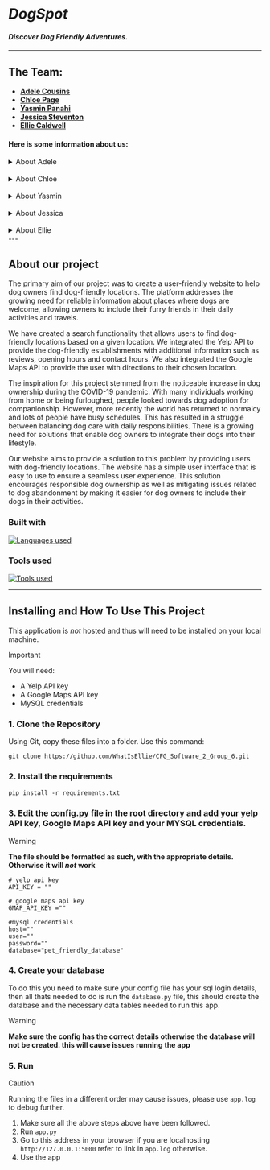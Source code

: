 # *DogSpot*

#### *Discover Dog Friendly Adventures.*

---

## The Team:
* [**Adele Cousins**](https://github.com/adelikinz)
* [**Chloe Page**](https://github.com/ChloeSAPage)
* [**Yasmin Panahi**](https://github.com/YasPan98)
* [**Jessica Steventon**](https://github.com/Jess7000)
* [**Ellie Caldwell**](https://github.com/WhatIsEllie)

#### Here is some information about us:

<details>
<summary>About Adele</summary>
Hello, my name is Adele and im based in Bristol. im a student on the CFG Degree Spring '24 cohort for software engineering.

---

Fact about me:
* I have two gerbils named bean and toast which I adore and spoil way too much.
* I love playing video games, I have a love hate relationship with counterstrike 2 (cs2)
* I also love to read, I prefer reading biographies, but I also enjoy an occasional fantasy novel too

<details>
<summary> My Tech journey </summary>
before joining the CFG Degree Spring course I actually never wrote code before. for years before I was always put off
as I thought it looked complicated. Early December I was encouraged to give it a try and I started by researching
and reading basic guides on python. this then developed a passion and made me look for ways to pursue education further.

</details>
</details>
&nbsp;
<details>
<summary> About Chloe</summary>
Hiya! I'm Chloe.


---

Facts about me:

- I really like birds.
- I enjoy hiking.
- I like playing video games, and have been playing League of Legends for way too long.

<details>
  <summary> My Tech journey </summary>

I did my degree in Microbiology, and during that time I did one coding project. When I graduated and entered the working world, I realised I didn't really enjoy the practical work of a laboratory, so I decided to take up some Python courses which lead me here!


</details>
</details>
&nbsp;
<details>
<summary> About Yasmin</summary>
Hi, I'm Yasmin and I'm a student on the Spring '24 Software CFGdegree Programme.

---

Facts about me:

- I love anything to do with fitness, expecially running and CrossFit
- I did my degree in Chemistry, and used to work as a Chemical Analyst
- I love animals, and I have a Pomeranian called Benji!

<details>
  <summary> My Tech journey </summary>
I work in an ed-tech company and discuss technical concepts everday at work, but never fully knew what they meant. I tried a few of the CFG classes and loved them, so decided to take the plunge and do the CFGdegree to expand my knowledge and help me gain a better understanding of the world of tech!

</details>
</details>
&nbsp;
<details>
<summary> About Jessica</summary>
Hi, my name is Jessica and I'm a student on the CFG Degree specialising in software engineering.


---

Facts about me:

- I love playing and watching sports, especially football.
- I enjoy binging netflix shows and watching new films at the cinema.
- I enjoy trying new restaurants with friends.


<details>
  <summary> My Tech journey </summary>

I studied Accounting & Finance at uni, but after beginning my first full-time job I realised I was interested in taking on more technical work and so I started to teach myself to code. I discovered Code First Girls and completed the 8-week SQL course which I loved. This then led me to apply to the nano degree to continue my coding journey and I am hoping this will lead me to my first job as a software engineer.


</details>
</details>
&nbsp;
<details>
<summary> About Ellie</summary>
Hi, I'm Ellie 👋 I'm a student on the CFG Degree doing the software engineering stream.

---

Facts about me:

- In my free time I snowboard and play roller derby
- I have a pet cat called Maggie
- I love gaming and have a fully pink gaming set up

<details>
  <summary> My Tech journey </summary>

I studied data science at univeristy and have been working as a data analyst for the last two and a half years. I have a bit of tech background from both my studies and my career, and spend a lot of my day writing SQL and retrieving and cleaning data from APIs using Python. However, I have a real passion for the software engineering side of things from all the way back at college so have really enjoyed learning more on the CFG Degree. I hope to move into a career in software engineering! 


</details>
</details>
---

## About our project

The primary aim of our project was to create a user-friendly website to help dog owners find dog-friendly locations. The platform addresses the growing need for reliable information about places where dogs are welcome, allowing owners to include their furry friends in their daily activities and travels.

We have created a search functionality that allows users to find dog-friendly locations based on a given location. We integrated the Yelp API to provide the dog-friendly establishments with additional information such as reviews, opening hours and contact hours. We also integrated the Google Maps API to provide the user with directions to their chosen location.

The inspiration for this project stemmed from the noticeable increase in dog ownership during the COVID-19 pandemic. With many individuals working from home or being furloughed, people looked towards dog adoption for companionship. However, more recently the world has returned to normalcy and lots of people have busy schedules. This has resulted in a struggle between balancing dog care with daily responsibilities. There is a growing need for solutions that enable dog owners to integrate their dogs into their lifestyle.

Our website aims to provide a solution to this problem by providing users with dog-friendly locations. The website has a simple user interface that is easy to use to ensure a seamless user experience. This solution encourages responsible dog ownership as well as mitigating issues related to dog abandonment by making it easier for dog owners to include their dogs in their activities.


### Built with
[![Languages used](https://skillicons.dev/icons?i=js,html,css,python,flask,mysql,git&perline=20)](https://skillicons.dev)

### Tools used
[![Tools used](https://skillicons.dev/icons?i=github,postman,pycharm,vscode&perline=20)](https://skillicons.dev)


---

## Installing and How To Use This Project

This application is _not_ hosted and thus will need to be installed on your local machine.

> [!IMPORTANT]
> You will need:
>
> -   A Yelp API key
> -   A Google Maps API key
> -   MySQL credentials
> 


### 1. Clone the Repository

Using Git, copy these files into a folder.
Use this command:

```
git clone https://github.com/WhatIsEllie/CFG_Software_2_Group_6.git
```

### 2. Install the requirements

```
pip install -r requirements.txt
```

### 3. Edit the config.py file in the root directory and add your yelp API key, Google Maps API key and your MYSQL credentials.

> [!WARNING]
> **The file should be formatted as such, with the appropriate details. Otherwise it will _not_ work**

```
# yelp api key
API_KEY = "" 

# google maps api key
GMAP_API_KEY ="" 

#mysql credentials
host=""
user=""
password=""
database="pet_friendly_database"
```

### 4. Create your database 
To do this you need to make sure your config file has your sql login details, then all thats needed to do is run the `database.py` file, this should create the database and the necessary data tables needed to run this app.

> [!WARNING]
> **Make sure the config has the correct details otherwise the database will not be created. this will cause issues running the app**

### 5. Run

> [!CAUTION]
> Running the files in a different order may cause issues, please use `app.log` to debug further.

1. Make sure all the above steps above have been followed.
2. Run `app.py`
3. Go to this address in your browser if you are localhosting `http://127.0.0.1:5000` refer to link in `app.log` otherwise.
5. Use the app

